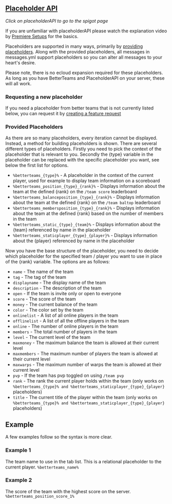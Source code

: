 ## [Placeholder API](https://www.spigotmc.org/resources/placeholderapi.6245/)
_Click on placeholderAPI to go to the spigot page_

If you are unfamiliar with placeholderAPI please watch the explanation video by [Premiere Setups](https://www.youtube.com/watch?v=r8weU5HRxL4) for the basics.

Placeholders are supported in many ways, primarily by [providing placeholders](#Provided-Placeholders). Along with the provided placeholders, all messages in messages.yml support placeholders so you can alter all messages to your heart's desire.

Please note, there is no ecloud expansion required for these placeholders. As long as you have BetterTeams and PlaceholderAPI on your server, these will all work.

### Requesting a new placeholder
If you need a placeholder from better teams that is not currently listed below, you can request it by [creating a feature request](https://github.com/booksaw/BetterTeams/issues/new/choose)

### Provided Placeholders

As there are so many placeholders, every iteration cannot be displayed. Instead, a method for building placeholders is shown.
There are several different types of placeholders. Firstly you need to pick the context of the placeholder that is relevant to you. Secondly the {type} variable in the placeholder can be replaced with the specific placeholder you want, see below the first list for options.
* `%betterteams_{type}%` - A placeholder in the context of the current player, used for example to display team information on a scoreboard
* `%betterteams_position_{type}_{rank}%` - Displays information about the team at the defined {rank} on the `/team score` leaderboard
* `%betterteams_balanceposition_{type}_{rank}%` - Displays information about the team at the defined {rank} on the `/team baltop` leaderboard
* `%betterteams_membersposition_{type}_{rank}%` - Displays information about the team at the defined {rank} based on the number of members in the team
* `%betterteams_static_{type}_{team}%` - Displays information about the {team} referenced by name in the placeholder
* `%betterteams_staticplayer_{type}_{player}%` - Displays information about the {player} referenced by name in the placeholder

Now you have the base structure of the placeholder, you need to decide which placeholder for the specified team / player you want to use in place of the {rank} variable. The options are as follows:

* `name` - The name of the team
* `tag` - The tag of the team
* `displayname` - The display name of the team
* `description` - The description of the team
* `open` - If the team is invite only or open to everyone
* `score` - The score of the team
* `money` - The current balance of the team
* `color` - The color set by the team
* `onlinelist` - A list of all online players in the team
* `offlinelist` - A list of all the offline players in the team 
* `online` - The number of online players in the team
* `members` - The total number of players in the team
* `level` - The current level of the team
* `maxmoney` - The maximum balance the team is allowed at their current level
* `maxmembers` - The maximum number of players the team is allowed at their current level
* `maxwarps` - The maximum number of warps the team is allowed at their current level 
* `pvp` - If the team has pvp toggled on using `/team pvp`
* `rank` - The rank the current player holds within the team (only works on `%betterteams_{type}% and %betterteams_staticplayer_{type}_{player}` placeholders)
* `title` - The current title of the player within the team (only works on `%betterteams_{type}% and %betterteams_staticplayer_{type}_{player}` placeholders)

## Example

A few examples follow so the syntax is more clear.

### Example 1

The team name to use in the tab list. This is a relational placeholder to the current player. `%betterteams_name%`

### Example 2

The score of the team with the highest score on the server. `%betterteams_position_score_1%`